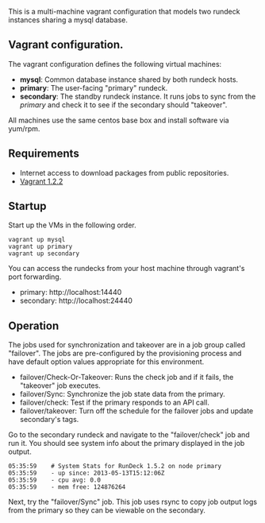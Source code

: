 This is a multi-machine vagrant configuration that 
models two rundeck instances sharing a mysql database.

## Vagrant configuration.

The vagrant configuration defines the following virtual machines:

* **mysql**: Common database instance shared by both rundeck hosts.
* **primary**: The user-facing "primary" rundeck.
* **secondary**: The standby rundeck instance. It runs jobs 
  to sync from the _primary_ and check it to see if the secondary should "takeover".

All machines use the same centos base box and install software via yum/rpm.


## Requirements

* Internet access to download packages from public repositories.
* [Vagrant 1.2.2](http://downloads.vagrantup.com)

## Startup

Start up the VMs in the following order.

    vagrant up mysql
    vagrant up primary
    vagrant up secondary

You can access the rundecks from your host machine through vagrant's port forwarding.

* primary: http://localhost:14440
* secondary: http://localhost:24440

## Operation

The jobs used for synchronization and takeover are in a job group
called "failover". The jobs are pre-configured by the provisioning process
and have default option values appropriate for this environment.

* failover/Check-Or-Takeover: Runs the check job and if it fails, the "takeover" job executes.
* failover/Sync: Synchronize the job state data from the primary.
* failover/check: Test if the primary responds to an API call. 
* failover/takeover: Turn off the schedule for the failover jobs and update secondary's tags. 

Go to the secondary rundeck and navigate to the "failover/check" job and run it.
You should see system info about the primary displayed in the job output.

    05:35:59    # System Stats for RunDeck 1.5.2 on node primary
	05:35:59	- up since: 2013-05-13T15:12:06Z
	05:35:59	- cpu avg: 0.0
	05:35:59	- mem free: 124876264

Next, try the "failover/Sync" job. This job uses rsync to copy job output logs from the primary
so they can be viewable on the secondary.
